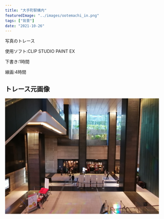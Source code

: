 ```yaml
---
title: "大手町駅構内"
featuredImage: "../images/ootemachi_in.png"
tags: ["背景"]
date: "2021-10-26"
---
```


写真のトレース

使用ソフト:CLIP STUDIO PAINT EX

下書き:1時間

線画:4時間

## トレース元画像
![大手町](../images/photo_ootemachi.jpg)
